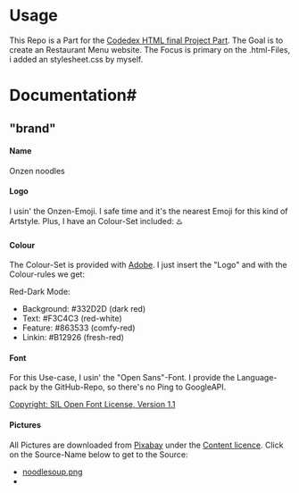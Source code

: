 # Usage
This Repo is a Part for the [Codedex HTML final Project Part](https://www.codedex.io/html/final-project).
The Goal is to create an Restaurant Menu website.
The Focus is primary on the .html-Files, i added an stylesheet.css by myself.
# Documentation#

## "brand"

#### Name
Onzen noodles

#### Logo
I usin' the Onzen-Emoji. I safe time and it's the nearest Emoji for this kind of Artstyle. Plus, I have an Colour-Set included:
♨️

#### Colour

The Colour-Set is provided with [Adobe](https://colour.adobe.com). I just insert the "Logo" and with the Colour-rules we get:

Red-Dark Mode:
- Background: #332D2D (dark red)
- Text:       #F3C4C3 (red-white)
- Feature:    #863533 (comfy-red)
- Linkin:     #B12926  (fresh-red)

#### Font

For this Use-case, I usin' the "Open Sans"-Font. I provide the Language-pack by the GitHub-Repo, so there's no Ping to GoogleAPI.

[Copyright: SIL Open Font License, Version 1.1 ](https://fonts.google.com/specimen/Open+Sans/license?preview.text=Onzen%20noodles,%20are%20a%20good%20work-around%20for%20diner,%20breakfast%20and%20more)

#### Pictures

All Pictures are downloaded from [Pixabay](https://pixabay.com) under the [Content licence](https://pixabay.com/service/license-summary/).
Click on the Source-Name below to get to the Source:

- [noodlesoup.png](https://pixabay.com/photos/noodles-noodle-soup-8021415/)
- 
